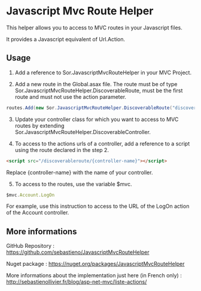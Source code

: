 Javascript Mvc Route Helper
=======================

This helper allows you to access to MVC routes in your Javascript files.

It provides a Javascript equivalent of Url.Action.

Usage
-----
1. Add a reference to Sor.JavascriptMvcRouteHelper in your MVC Project.

2. Add a new route in the Global.asax file. The route must be of type Sor.JavascriptMvcRouteHelper.DiscoverableRoute, must be the first route and must not use the action parameter.
```c#
routes.Add(new Sor.JavascriptMvcRouteHelper.DiscoverableRoute("discoverableroute/{controller}"));
```

3. Update your controller class for which you want to access to MVC routes by extending Sor.JavascriptMvcRouteHelper.DiscoverableController.

4. To access to the actions urls of a controller, add a reference to a script using the route declared in the step 2.
```html
<script src="/discoverableroute/{controller-name}"></script>
```
Replace {controller-name} with the name of your controller.

5. To access to the routes, use the variable $mvc.
```javascript
$mvc.Account.LogOn
```
For example, use this instruction to access to the URL of the LogOn action of the Account controller.

More informations
-----------------
GitHub Repository : https://github.com/sebastieno/JavascriptMvcRouteHelper

Nuget package : https://nuget.org/packages/JavascriptMvcRouteHelper

More informations about the implementation just here (in French only) : http://sebastienollivier.fr/blog/asp-net-mvc/liste-actions/